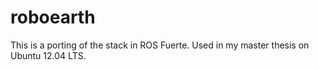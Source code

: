 roboearth
=========

This is a porting of the stack in ROS Fuerte. Used in my master thesis on Ubuntu 12.04 LTS.